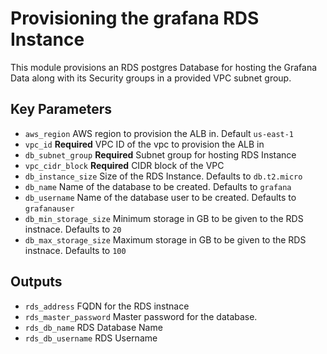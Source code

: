 # Provisioning the grafana RDS Instance

This module provisions an RDS postgres Database for hosting the Grafana Data along with its Security groups in a provided VPC subnet group. 

## Key Parameters

* `aws_region` AWS region to provision the ALB in. Default `us-east-1`
* `vpc_id` **Required** VPC ID of the vpc to provision the ALB in
* `db_subnet_group` **Required** Subnet group for hosting RDS Instance
* `vpc_cidr_block` **Required** CIDR block of the VPC
* `db_instance_size` Size of the RDS Instance. Defaults to `db.t2.micro`
* `db_name` Name of the database to be created. Defaults to `grafana`
* `db_username` Name of the database user to be created. Defaults to `grafanauser`
* `db_min_storage_size` Minimum storage in GB to be given to the RDS instnace. Defaults to `20`
* `db_max_storage_size` Maximum storage in GB to be given to the RDS instnace. Defaults to `100`

## Outputs
* `rds_address` FQDN for the RDS instnace
* `rds_master_password` Master password for the database. 
* `rds_db_name` RDS Database Name
* `rds_db_username` RDS Username